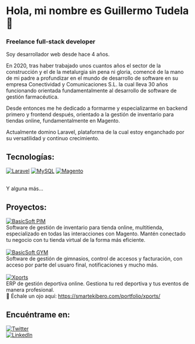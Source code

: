 # Hola, mi nombre es Guillermo Tudela 👋
### Freelance full-stack developer

Soy desarrollador web desde hace 4 años.

En 2020, tras haber trabajado unos cuantos años el sector de la construcción y el de la metalurgia sin pena ni gloria, comencé de la mano de mi padre a profundizar en el mundo de desarrollo de software en su empresa Conectividad y Comunicaciones S.L. la cual lleva 30 años funcionando orientada fundamentalmente al desarrollo de software de gestión farmacéutica.

Desde entonces me he dedicado a formarme y especializarme en backend primero y frontend después, orientado a la gestión de inventario para tiendas online, fundamentalmente en Magento.

Actualmente domino Laravel, plataforma de la cual estoy enganchado por su versatilidad y continuo crecimiento.

## Tecnologías:
[![Laravel](https://img.shields.io/badge/laravel-grey?style=for-the-badge&logo=laravel)]()
[![MySQL](https://img.shields.io/badge/mysql-grey?style=for-the-badge&logo=mysql)]()
[![Magento](https://img.shields.io/badge/magento-grey?style=for-the-badge&logo=magento)]()

</br>
Y alguna más...

## Proyectos:
[![BasicSoft PIM](https://img.shields.io/badge/basicsoft_pim-grey?style=for-the-badge&logo=laravel)]()
<br>
Software de gestión de inventario para tienda online, multitienda, especializado en todas las interacciones con Magento. Mantén conectado tu negocio con tu tienda virtual de la forma más eficiente.
<br>
<br>
[![BasicSoft GYM](https://img.shields.io/badge/basicsoft_gym-grey?style=for-the-badge&logo=laravel)]()
<br>
Software de gestión de gimnasios, control de accesos y facturación, con acceso por parte del usuaro final, notificaciones y mucho más.
<br>
<br>
[![Xports](https://img.shields.io/badge/xports-grey?style=for-the-badge&logo=php)]() 
<br>
ERP de gestión deportiva online. Gestiona tu red deportiva y tus eventos de manera profesional.
<br>
👀 Échale un ojo aquí: https://smartekibero.com/portfolio/xports/


## Encuéntrame en:

[![Twitter](https://img.shields.io/badge/Twitter-@guillotkd-1DA1F2?style=for-the-badge&logo=twitter&logoColor=white&labelColor=101010)](https://twitter.com/guillotkd)
</br>
[![LinkedIn](https://img.shields.io/badge/LinkedIn-Guillermo_Tudela-0077B5?style=for-the-badge&logo=linkedin&logoColor=white&labelColor=101010)](www.linkedin.com/in/guillermo-tudela)

